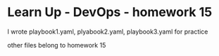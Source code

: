 # Learn Up - DevOps - homework 15

I wrote playbook1.yaml, plyabook2.yaml, playbook3.yaml for practice

other files belong to homework 15